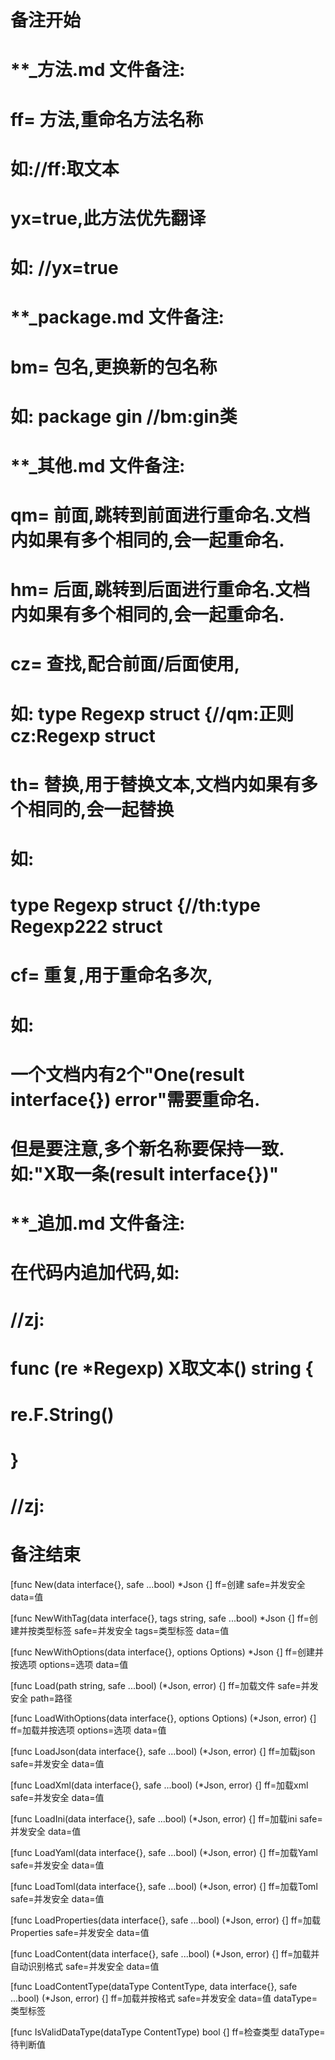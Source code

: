# 备注开始
# **_方法.md 文件备注:
# ff= 方法,重命名方法名称
# 如://ff:取文本
#
# yx=true,此方法优先翻译
# 如: //yx=true


# **_package.md 文件备注:
# bm= 包名,更换新的包名称 
# 如: package gin //bm:gin类


# **_其他.md 文件备注:
# qm= 前面,跳转到前面进行重命名.文档内如果有多个相同的,会一起重命名.
# hm= 后面,跳转到后面进行重命名.文档内如果有多个相同的,会一起重命名.
# cz= 查找,配合前面/后面使用,
# 如: type Regexp struct {//qm:正则 cz:Regexp struct
#
# th= 替换,用于替换文本,文档内如果有多个相同的,会一起替换
# 如:
# type Regexp struct {//th:type Regexp222 struct
#
# cf= 重复,用于重命名多次,
# 如: 
# 一个文档内有2个"One(result interface{}) error"需要重命名.
# 但是要注意,多个新名称要保持一致. 如:"X取一条(result interface{})"


# **_追加.md 文件备注:
# 在代码内追加代码,如:
# //zj:
# func (re *Regexp) X取文本() string { 
#    re.F.String()
# }
# //zj:
# 备注结束

[func New(data interface{}, safe ...bool) *Json {]
ff=创建
safe=并发安全
data=值

[func NewWithTag(data interface{}, tags string, safe ...bool) *Json {]
ff=创建并按类型标签
safe=并发安全
tags=类型标签
data=值

[func NewWithOptions(data interface{}, options Options) *Json {]
ff=创建并按选项
options=选项
data=值

[func Load(path string, safe ...bool) (*Json, error) {]
ff=加载文件
safe=并发安全
path=路径

[func LoadWithOptions(data interface{}, options Options) (*Json, error) {]
ff=加载并按选项
options=选项
data=值

[func LoadJson(data interface{}, safe ...bool) (*Json, error) {]
ff=加载json
safe=并发安全
data=值

[func LoadXml(data interface{}, safe ...bool) (*Json, error) {]
ff=加载xml
safe=并发安全
data=值

[func LoadIni(data interface{}, safe ...bool) (*Json, error) {]
ff=加载ini
safe=并发安全
data=值

[func LoadYaml(data interface{}, safe ...bool) (*Json, error) {]
ff=加载Yaml
safe=并发安全
data=值

[func LoadToml(data interface{}, safe ...bool) (*Json, error) {]
ff=加载Toml
safe=并发安全
data=值

[func LoadProperties(data interface{}, safe ...bool) (*Json, error) {]
ff=加载Properties
safe=并发安全
data=值

[func LoadContent(data interface{}, safe ...bool) (*Json, error) {]
ff=加载并自动识别格式
safe=并发安全
data=值

[func LoadContentType(dataType ContentType, data interface{}, safe ...bool) (*Json, error) {]
ff=加载并按格式
safe=并发安全
data=值
dataType=类型标签

[func IsValidDataType(dataType ContentType) bool {]
ff=检查类型
dataType=待判断值
